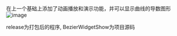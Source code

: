 在上一个基础上添加了动画播放和演示功能，并可以显示曲线的导数图形
![image](https://github.com/KevinZhou8888/Qt_Project/assets/99710297/07b578fb-412f-4dc3-940f-2abc58df9c11)


release为打包后的程序, BezierWidgetShow为项目源码
